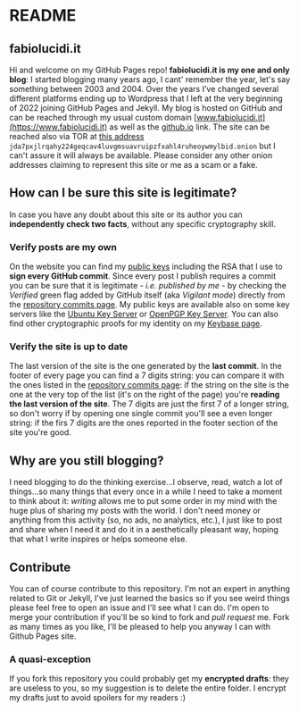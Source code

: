 # README

## fabiolucidi.it
Hi and welcome on my GitHub Pages repo!
**fabiolucidi.it is my one and only blog**: I started blogging many years ago, I cant' remember the year, let's say something between 2003 and 2004. Over the years I've changed several different platforms ending up to Wordpress that I left at the very beginning of 2022 joining GitHub Pages and Jekyll. My blog is hosted on GitHub and can be reached through my usual custom domain [www.fabiolucidi.it](https://www.fabiolucidi.it) as well as the [github.io](https://fabiolucidi.github.io) link.
The site can be reached also via TOR at [this address](jda7pxjlrqahy224geqcav4luvgmsuavruipzfxahl4ruheoywmylbid.onion:) `jda7pxjlrqahy224geqcav4luvgmsuavruipzfxahl4ruheoywmylbid.onion` but I can't assure it will always be available. Please consider any other onion addresses claiming to represent this site or me as a scam or a fake.

## How can I be sure this site is legitimate?
In case you have any doubt about this site or its author you can **independently check two facts**, without any specific cryptography skill.

### Verify posts are my own
On the website you can find my [public keys](https://www.fabiolucidi.it/keys) including the RSA that I use to **sign every GitHub commit**. Since every post I publish requires a commit you can be sure that it is legitimate - _i.e. published by me_ - by checking the _Verified_ green flag added by GitHub itself (aka _Vigilant mode_) directly from the [repository commits page](https://github.com/fabiolucidi/fabiolucidi.github.io/commits/main).
My public keys are available also on some key servers like the [Ubuntu Key Server](https://keyserver.ubuntu.com/) or [OpenPGP Key Server](https://keys.openpgp.org/). You can also find other cryptographic proofs for my identity on my [Keybase page](https://keybase.io/fabiolucidi).  

### Verify the site is up to date
The last version of the site is the one generated by the **last commit**. In the footer of every page you can find a 7 digits string: you can compare it with the ones listed in the [repository commits page](https://github.com/fabiolucidi/fabiolucidi.github.io/commits/main): if the string on the site is the one at the very top of the list (it's on the right of the page) you're **reading the last version of the site**. The 7 digits are just the first 7 of a longer string, so don't worry if by opening one single commit you'll see a even longer string: if the firs 7 digits are the ones reported in the footer section of the site you're good.

## Why are you still blogging?
I need blogging to do the thinking exercise...I observe, read, watch a lot of things...so many things that every once in a while I need to take a moment to think about it: _writing_ allows me to put some order in my mind with the huge plus of sharing my posts with the world. I don't need money or anything from this activity (so, no ads, no analytics, etc.), I just like to post and share when I need it and do it in a aesthetically pleasant way, hoping that what I write inspires or helps someone else.

## Contribute
You can of course contribute to this repository. I'm not an expert in anything related to Git or Jekyll, I've just learned the basics so if you see weird things please feel free to open an issue and I'll see what I can do. I'm open to merge your contribution if you'll be so kind to fork and _pull request_ me. Fork as many times as you like, I'll be pleased to help you anyway I can with Github Pages site.

### A quasi-exception
If you fork this repository you could probably get my **encrypted drafts**: they are useless to you, so my suggestion is to delete the entire folder. I encrypt my drafts just to avoid spoilers for my readers :)
